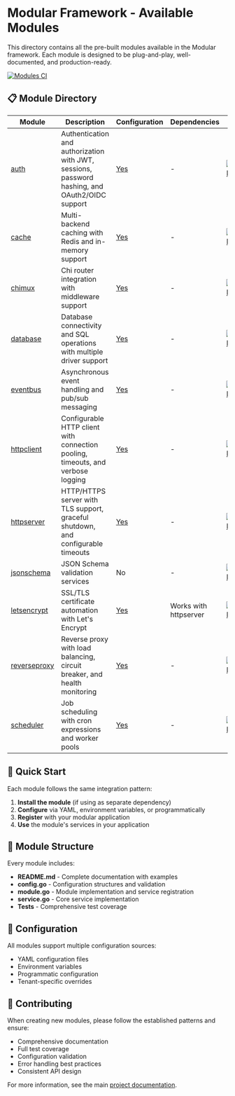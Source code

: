 # Modular Framework - Available Modules

This directory contains all the pre-built modules available in the Modular framework. Each module is designed to be plug-and-play, well-documented, and production-ready.

[![Modules CI](https://github.com/CrisisTextLine/modular/actions/workflows/modules-ci.yml/badge.svg)](https://github.com/CrisisTextLine/modular/actions/workflows/modules-ci.yml)

## 📋 Module Directory

| Module                     | Description                              | Configuration | Dependencies                           | Go Docs |
|----------------------------|------------------------------------------|---------------|----------------------------------------|---------|
| [auth](./auth)             | Authentication and authorization with JWT, sessions, password hashing, and OAuth2/OIDC support | [Yes](./auth/config.go) | - | [![Go Reference](https://pkg.go.dev/badge/github.com/CrisisTextLine/modular/modules/auth.svg)](https://pkg.go.dev/github.com/CrisisTextLine/modular/modules/auth) |
| [cache](./cache)           | Multi-backend caching with Redis and in-memory support | [Yes](./cache/config.go) | - | [![Go Reference](https://pkg.go.dev/badge/github.com/CrisisTextLine/modular/modules/cache.svg)](https://pkg.go.dev/github.com/CrisisTextLine/modular/modules/cache) |
| [chimux](./chimux)         | Chi router integration with middleware support | [Yes](./chimux/config.go) | - | [![Go Reference](https://pkg.go.dev/badge/github.com/CrisisTextLine/modular/modules/chimux.svg)](https://pkg.go.dev/github.com/CrisisTextLine/modular/modules/chimux) |
| [database](./database)     | Database connectivity and SQL operations with multiple driver support | [Yes](./database/config.go) | - | [![Go Reference](https://pkg.go.dev/badge/github.com/CrisisTextLine/modular/modules/database.svg)](https://pkg.go.dev/github.com/CrisisTextLine/modular/modules/database) |
| [eventbus](./eventbus)     | Asynchronous event handling and pub/sub messaging | [Yes](./eventbus/config.go) | - | [![Go Reference](https://pkg.go.dev/badge/github.com/CrisisTextLine/modular/modules/eventbus.svg)](https://pkg.go.dev/github.com/CrisisTextLine/modular/modules/eventbus) |
| [httpclient](./httpclient) | Configurable HTTP client with connection pooling, timeouts, and verbose logging | [Yes](./httpclient/config.go) | - | [![Go Reference](https://pkg.go.dev/badge/github.com/CrisisTextLine/modular/modules/httpclient.svg)](https://pkg.go.dev/github.com/CrisisTextLine/modular/modules/httpclient) |
| [httpserver](./httpserver) | HTTP/HTTPS server with TLS support, graceful shutdown, and configurable timeouts | [Yes](./httpserver/config.go) | - | [![Go Reference](https://pkg.go.dev/badge/github.com/CrisisTextLine/modular/modules/httpserver.svg)](https://pkg.go.dev/github.com/CrisisTextLine/modular/modules/httpserver) |
| [jsonschema](./jsonschema) | JSON Schema validation services | No | - | [![Go Reference](https://pkg.go.dev/badge/github.com/CrisisTextLine/modular/modules/jsonschema.svg)](https://pkg.go.dev/github.com/CrisisTextLine/modular/modules/jsonschema) |
| [letsencrypt](./letsencrypt) | SSL/TLS certificate automation with Let's Encrypt | [Yes](./letsencrypt/config.go) | Works with httpserver | [![Go Reference](https://pkg.go.dev/badge/github.com/CrisisTextLine/modular/modules/letsencrypt.svg)](https://pkg.go.dev/github.com/CrisisTextLine/modular/modules/letsencrypt) |
| [reverseproxy](./reverseproxy) | Reverse proxy with load balancing, circuit breaker, and health monitoring | [Yes](./reverseproxy/config.go) | - | [![Go Reference](https://pkg.go.dev/badge/github.com/CrisisTextLine/modular/modules/reverseproxy.svg)](https://pkg.go.dev/github.com/CrisisTextLine/modular/modules/reverseproxy) |
| [scheduler](./scheduler)   | Job scheduling with cron expressions and worker pools | [Yes](./scheduler/config.go) | - | [![Go Reference](https://pkg.go.dev/badge/github.com/CrisisTextLine/modular/modules/scheduler.svg)](https://pkg.go.dev/github.com/CrisisTextLine/modular/modules/scheduler) |

## 🚀 Quick Start

Each module follows the same integration pattern:

1. **Install the module** (if using as separate dependency)
2. **Configure** via YAML, environment variables, or programmatically
3. **Register** with your modular application
4. **Use** the module's services in your application

## 📖 Module Structure

Every module includes:
- **README.md** - Complete documentation with examples
- **config.go** - Configuration structures and validation
- **module.go** - Module implementation and service registration
- **service.go** - Core service implementation
- **Tests** - Comprehensive test coverage

## 🔧 Configuration

All modules support multiple configuration sources:
- YAML configuration files
- Environment variables
- Programmatic configuration
- Tenant-specific overrides

## 🤝 Contributing

When creating new modules, please follow the established patterns and ensure:
- Comprehensive documentation
- Full test coverage
- Configuration validation
- Error handling best practices
- Consistent API design

For more information, see the main [project documentation](../README.md).
